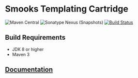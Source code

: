 # Smooks Templating Cartridge

![Maven Central](https://img.shields.io/maven-central/v/org.smooks.cartridges/smooks-templating-cartridge)
![Sonatype Nexus (Snapshots)](https://img.shields.io/nexus/s/org.smooks.cartridges/smooks-templating-cartridge?server=https%3A%2F%2Foss.sonatype.org)
[![Build Status](https://travis-ci.org/smooks/smooks-templating-cartridge.svg?branch=master)](https://travis-ci.org/smooks/smooks-templating-cartridge)

## Build Requirements

* JDK 8 or higher
* Maven 3

## [Documentation](https://www.smooks.org/documentation/#https://www.smooks.org/documentation/#Templating)